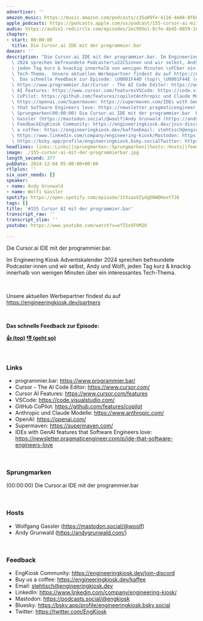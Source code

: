 ```yaml
---
advertiser: ''
amazon_music: https://music.amazon.com/podcasts/c35a09fe-4116-4e04-8f68-77d61b112e46/episodes/20f40d85-b39b-452a-9777-bad4c5324985/engineering-kiosk-155-cursor-ai-mit-der-programmier-bar
apple_podcasts: https://podcasts.apple.com/us/podcast/155-cursor-ai-mit-der-programmier-bar/id1603082924?i=1000679158241&uo=4
audio: https://audio1.redcircle.com/episodes/2ec995e1-8cfe-4b45-8859-10d85dd3de1b/stream.mp3
chapter:
- start: 00:00:00
  title: Die Cursor.ai IDE mit der programmier.bar
deezer: ''
description: "Die Cursor.ai IDE mit der programmier.bar. Im Engineering Kiosk Adventskalender\
  \ 2024 sprechen befreundete Podcaster\u22C5innen und wir selbst, Andy und Wolfi,\
  \ jeden Tag kurz & knackig innerhalb von wenigen Minuten \xFCber ein interessantes\
  \ Tech-Thema.  Unsere aktuellen Werbepartner findest du auf https://engineeringkiosk.dev/partners\
  \  Das schnelle Feedback zur Episode: \U0001F44D (top)\_\U0001F44E (geht so)  Linksprogrammier.bar:\
  \ https://www.programmier.bar/Cursor - The AI Code Editor: https://www.cursor.com/Cursor\
  \ AI Features: https://www.cursor.com/featuresVSCode: https://code.visualstudio.com/GitHub\
  \ CoPilot: https://github.com/features/copilotAnthropic und Claude Modelle: https://www.anthropic.com/OpenAI:\
  \ https://openai.com/Supermaven: https://supermaven.com/IDEs with GenAI features\
  \ that Software Engineers love: https://newsletter.pragmaticengineer.com/p/ide-that-software-engineers-love\
  \ Sprungmarken(00:00:00) Die Cursor.ai IDE mit der programmier.bar  HostsWolfgang\
  \ Gassler (https://mastodon.social/@woolf)Andy Grunwald (https://andygrunwald.com/)\
  \ FeedbackEngKiosk Community: https://engineeringkiosk.dev/join-discord\_Buy us\
  \ a coffee: https://engineeringkiosk.dev/kaffeeEmail: stehtisch@engineeringkiosk.devLinkedIn:\
  \ https://www.linkedin.com/company/engineering-kiosk/Mastodon: https://podcasts.social/@engkioskBluesky:\
  \ https://bsky.app/profile/engineeringkiosk.bsky.socialTwitter: https://twitter.com/EngKiosk"
headlines: links::Links||sprungmarken::Sprungmarken||hosts::Hosts||feedback::Feedback
image: ./155-cursor-ai-mit-der-programmierbar.jpg
length_second: 377
pubDate: 2024-12-04 05:00:00+00:00
rtlplus: ''
six_user_needs: []
speaker:
- name: Andy Grunwald
- name: Wolfi Gassler
spotify: https://open.spotify.com/episode/1tXsaoVZydgD6WDHoxtTJ6
tags: []
title: '#155 Cursor AI mit der programmier.bar'
transcript_raw: ''
transcript_slim: ''
youtube: https://www.youtube.com/watch?v=efI5o5FhM20

---
```

<p>Die Cursor.ai IDE mit der programmier.bar.</p><p>Im Engineering Kiosk Adventskalender 2024 sprechen befreundete Podcaster⋅innen und wir selbst, Andy und Wolfi, jeden Tag kurz &amp; knackig innerhalb von wenigen Minuten über ein interessantes Tech-Thema.</p><p><br></p><p>Unsere aktuellen Werbepartner findest du auf <a href="https://engineeringkiosk.dev/partners">https://engineeringkiosk.dev/partners</a></p><p><br></p><p><strong>Das schnelle Feedback zur Episode:</strong></p><p><a href="https://api.openpodcast.dev/feedback/155/upvote" rel="nofollow"><strong>👍 (top)</strong></a><strong> </strong><a href="https://api.openpodcast.dev/feedback/155/downvote" rel="nofollow"><strong>👎 (geht so)</strong></a></p><p><br></p><h3 id="links">Links</h3><ul><li>programmier.bar: <a href="https://www.programmier.bar/" rel="nofollow">https://www.programmier.bar/</a></li><li>Cursor - The AI Code Editor: <a href="https://www.cursor.com/" rel="nofollow">https://www.cursor.com/</a></li><li>Cursor AI Features: <a href="https://www.cursor.com/features" rel="nofollow">https://www.cursor.com/features</a></li><li>VSCode: <a href="https://code.visualstudio.com/" rel="nofollow">https://code.visualstudio.com/</a></li><li>GitHub CoPilot: <a href="https://github.com/features/copilot" rel="nofollow">https://github.com/features/copilot</a></li><li>Anthropic und Claude Modelle: <a href="https://www.anthropic.com/" rel="nofollow">https://www.anthropic.com/</a></li><li>OpenAI: <a href="https://openai.com/" rel="nofollow">https://openai.com/</a></li><li>Supermaven: <a href="https://supermaven.com/" rel="nofollow">https://supermaven.com/</a></li><li>IDEs with GenAI features that Software Engineers love: <a href="https://newsletter.pragmaticengineer.com/p/ide-that-software-engineers-love" rel="nofollow">https://newsletter.pragmaticengineer.com/p/ide-that-software-engineers-love</a></li></ul><p><br></p><h3 id="sprungmarken">Sprungmarken</h3><p>(00:00:00) Die Cursor.ai IDE mit der programmier.bar</p><p><br></p><h3 id="hosts">Hosts</h3><ul><li>Wolfgang Gassler (<a href="https://mastodon.social/@woolf" rel="nofollow">https://mastodon.social/@woolf</a>)</li><li>Andy Grunwald (<a href="https://andygrunwald.com/" rel="nofollow">https://andygrunwald.com/</a>)</li></ul><p><br></p><h3 id="feedback">Feedback</h3><ul><li>EngKiosk Community: <a href="https://engineeringkiosk.dev/join-discord">https://engineeringkiosk.dev/join-discord</a> </li><li>Buy us a coffee: <a href="https://engineeringkiosk.dev/kaffee">https://engineeringkiosk.dev/kaffee</a></li><li>Email: <a href="mailto:stehtisch@engineeringkiosk.dev" rel="nofollow">stehtisch@engineeringkiosk.dev</a></li><li>LinkedIn: <a href="https://www.linkedin.com/company/engineering-kiosk/" rel="nofollow">https://www.linkedin.com/company/engineering-kiosk/</a></li><li>Mastodon: <a href="https://podcasts.social/@engkiosk" rel="nofollow">https://podcasts.social/@engkiosk</a></li><li>Bluesky: <a href="https://bsky.app/profile/engineeringkiosk.bsky.social" rel="nofollow">https://bsky.app/profile/engineeringkiosk.bsky.social</a></li><li>Twitter: <a href="https://twitter.com/EngKiosk" rel="nofollow">https://twitter.com/EngKiosk</a></li></ul>